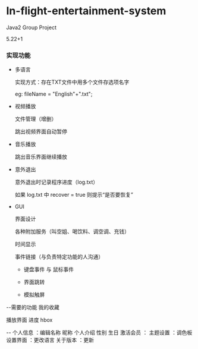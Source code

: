 # In-flight-entertainment-system
Java2 Group Project

5.22+1

### 实现功能

  - 多语言

    实现方式：存在TXT文件中用多个文件存选项名字

    eg: fileName = "English"+".txt";

  - 视频播放

    文件管理（增删）

    跳出视频界面自动暂停

  - 音乐播放

    跳出音乐界面继续播放

  - 意外退出

    意外退出时记录程序进度（log.txt）

    如果 log.txt 中 recover = true 则提示“是否要恢复”

  - GUI

    界面设计

    各种附加服务（叫空姐、喝饮料、调空调、充钱）

    时间显示

    事件链接（与负责特定功能的人沟通）

      - 键盘事件 与 鼠标事件

      - 界面跳转

      - 模拟触屏


--需要的功能
我的收藏

播放界面
进度 hbox


--
个人信息 ：编辑名称 昵称 个人介绍 性别 生日
激活会员 ：
主题设置 ：调色板
设置界面 ：更改语言
关于版本 ：更新

